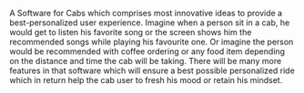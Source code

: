 A Software for Cabs which comprises most innovative ideas to provide a best-personalized user experience. Imagine when a person sit in a cab, he would get to listen his favorite song or the screen shows him the recommended songs while playing his favourite one. Or imagine the person would be recommended with coffee ordering or any food item depending on the distance and time the cab will be taking. There will be many more features in that software which will ensure a best possible personalized ride which in return help the cab user to fresh his mood or retain his mindset. 

